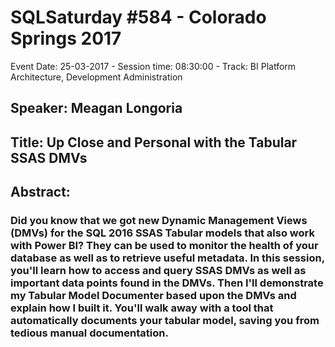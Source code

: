 # SQLSaturday #584 - Colorado Springs 2017
Event Date: 25-03-2017 - Session time: 08:30:00 - Track: BI Platform Architecture, Development  Administration
## Speaker: Meagan Longoria
## Title: Up Close and Personal with the Tabular SSAS DMVs
## Abstract:
### Did you know that we got new Dynamic Management Views (DMVs) for the SQL 2016 SSAS Tabular models that also work with Power BI? They can be used to monitor the health of your database as well as to retrieve useful metadata. In this session, you'll learn how to access and query SSAS DMVs as well as important data points found in the DMVs. Then I'll demonstrate my Tabular Model Documenter based upon the DMVs and explain how I built it. You'll walk away with a tool that automatically documents your tabular model, saving you from tedious manual documentation.

